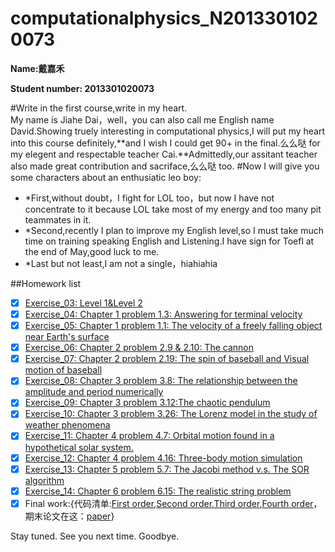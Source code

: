 # computationalphysics_N2013301020073
**Name:戴嘉禾**

**Student number: 2013301020073**

#Write in the first course,write in my heart.  
My name is Jiahe Dai，well，you can also call me English name David.Showing truely interesting in computational physics,I will put my heart into this course definitely,**and I wish I could get 90+ in the final.么么哒 for my elegent and respectable teacher Cai.**Admittedly,our assitant teacher also made great contribution and sacriface,么么哒 too.
#Now I will give you some characters about an enthusiatic leo boy:
- *First,without doubt，I fight for LOL too，but now I have not concentrate to it because LOL take most of my energy and too many pit teammates in it.
- *Second,recently I plan to improve my English level,so I must take much time on training speaking English and Listening.I have sign for Toefl at the end of May,good luck to me.
- *Last but not least,I am not a single，hiahiahia

##Homework list
- [x] [Exercise_03: Level 1&Level 2](https://github.com/daijiahe/computationalphysics_N2013301020073/blob/master/Exercise3.md)
- [x] [Exercise_04: Chapter 1 problem 1.3: Answering for terminal velocity](https://github.com/daijiahe/computationalphysics_N2013301020073/blob/master/%E7%AC%AC%E5%9B%9B%E6%AC%A1%E4%BD%9C%E4%B8%9Achapter1.md)
- [x] [Exercise_05: Chapter 1 problem 1.1: The velocity of a freely falling object near Earth's surface](https://github.com/daijiahe/computationalphysics_N2013301020073/blob/master/Exercise5.md)
- [x] [Exercise_06: Chapter 2 problem 2.9 & 2.10: The cannon](https://www.zybuluo.com/David88/note/410390)
- [x] [Exercise_07: Chapter 2 problem 2.19: The spin of baseball and Visual motion of baseball](https://www.zybuluo.com/David88/note/411250)
- [x] [Exercise_08: Chapter 3 problem 3.8: The relationship between the amplitude and period numerically](https://www.zybuluo.com/David88/note/412517)
- [x] [Exercise_09: Chapter 3 problem 3.12:The chaotic pendulum](https://www.zybuluo.com/David88/note/412574)
- [x] [Exercise_10: Chapter 3 problem 3.26: The Lorenz model in the study of weather phenomena](https://www.zybuluo.com/David88/note/413457)
- [x] [Exercise_11: Chapter 4 problem 4.7: Orbital motion found in a hypothetical solar system.](https://www.zybuluo.com/David88/note/413489)
- [x] [Exercise_12: Chapter 4 problem 4.16: Three-body motion simulation](https://www.zybuluo.com/David88/note/413582)
- [x] [Exercise_13: Chapter 5 problem 5.7: The Jacobi method v.s. The SOR algorithm]()
- [x] [Exercise_14: Chapter 6 problem 6.15: The realistic string problem]()
- [x] Final work:{代码清单:[First order](https://github.com/daijiahe/computationalphysics_N2013301020073/blob/master/Final/weights.py),[Second order](https://github.com/daijiahe/computationalphysics_N2013301020073/blob/master/Final/(Squish%E7%9A%84%E9%85%8D%E7%BD%AE%E6%96%87%E4%BB%B6)config.py),[Third order](https://github.com/daijiahe/computationalphysics_N2013301020073/blob/master/Final/%EF%BC%88Squish%E7%9A%84Game%E5%AF%B9%E8%B1%A1%EF%BC%89objects.py),[Fourth order](https://github.com/daijiahe/computationalphysics_N2013301020073/blob/master/Final/%EF%BC%88%E4%B8%BBGame%E6%A8%A1%E5%9D%97%EF%BC%89squish.py)，期末论文在这：[paper]()}

Stay tuned. See you next time. Goodbye.
